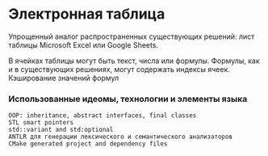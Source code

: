 # Электронная таблица

Упрощенный аналог распространенных существующих решений: лист таблицы Microsoft Excel или Google Sheets.

В ячейках таблицы могут быть текст, числа или формулы.
Формулы, как и в существующих решениях, могут содержать индексы ячеек.
Кэширование значений формул

### Использованные идеомы, технологии и элементы языка
```
OOP: inheritance, abstract interfaces, final classes
STL smart pointers
std::variant and std:optional
ANTLR для генерации лексического и семантического анализаторов
CMake generated project and dependency files
```
